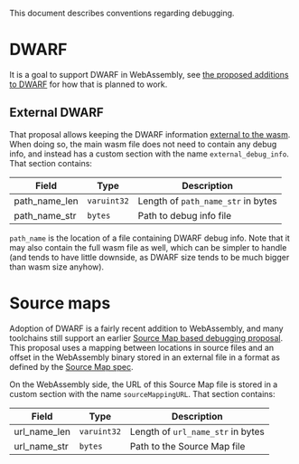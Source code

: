 This document describes conventions regarding debugging.

# DWARF

It is a goal to support DWARF in WebAssembly, see
[the proposed additions to DWARF](https://yurydelendik.github.io/webassembly-dwarf/)
for how that is planned to work.

## External DWARF

That proposal allows keeping the DWARF information
[external to the wasm](https://yurydelendik.github.io/webassembly-dwarf/#external-DWARF).
When doing so, the main wasm file does not need to contain any debug info, and
instead has a custom section with the name `external_debug_info`. That section
contains:

| Field         | Type        | Description                        |
| ------------- | ----------- | ---------------------------------- |
| path_name_len | `varuint32` | Length of `path_name_str` in bytes |
| path_name_str | `bytes`     | Path to debug info file            |

`path_name` is the location of a file containing DWARF debug info. Note that it
may also contain the full wasm file as well, which can be simpler to handle
(and tends to have little downside, as DWARF size tends to be much bigger than
wasm size anyhow).

# Source maps

Adoption of DWARF is a fairly recent addition to WebAssembly, and many toolchains still
support an earlier [Source Map based debugging proposal](https://github.com/WebAssembly/design/pull/1051).
This proposal uses a mapping between locations in source files and an offset in the WebAssembly binary
stored in an external file in a format as defined by the [Source Map spec](https://sourcemaps.info/spec.html).

On the WebAssembly side, the URL of this Source Map file is stored in a custom section with the name
`sourceMappingURL`. That section contains:

| Field         | Type       | Description                       |
| ------------- | ---------- | --------------------------------- |
| url_name_len | `varuint32` | Length of `url_name_str` in bytes |
| url_name_str | `bytes`     | Path to the Source Map file       |
